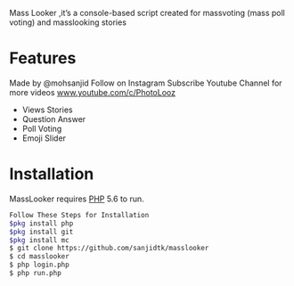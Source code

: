 



Mass Looker ,it’s a console-based script created for massvoting (mass poll voting) and masslooking stories

# Features
 Made by @mohsanjid Follow on Instagram
 Subscribe Youtube Channel for more videos www.youtube.com/c/PhotoLooz

  - Views Stories
  - Question Answer
  - Poll Voting
  - Emoji Slider

# Installation

MassLooker requires [PHP](https://www.php.net/) 5.6 to run.

```sh
Follow These Steps for Installation
$pkg install php
$pkg install git
$pkg install mc
$ git clone https://github.com/sanjidtk/masslooker
$ cd masslooker
$ php login.php
$ php run.php
```

